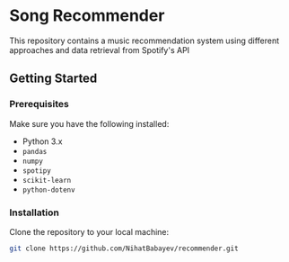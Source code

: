 # Song Recommender

This repository contains a music recommendation system using different approaches and data retrieval from Spotify's API

## Getting Started

### Prerequisites

Make sure you have the following installed:

- Python 3.x
- `pandas`
- `numpy`
- `spotipy`
- `scikit-learn`
- `python-dotenv`

### Installation

Clone the repository to your local machine:

```bash
git clone https://github.com/NihatBabayev/recommender.git

